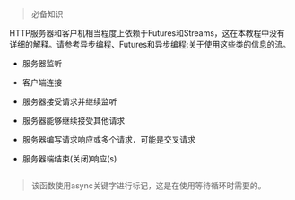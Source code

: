 > 必备知识  
>
HTTP服务器和客户机相当程度上依赖于Futures和Streams，这在本教程中没有详细的解释。请参考异步编程、Futures和异步编程:关于使用这些类的信息的流。


- 服务器监听

- 客户端连接

- 服务器接受请求并继续监听

- 服务器能够继续接受其他请求

- 服务器编写请求响应或多个请求，可能是交叉请求

- 服务器端结束(关闭)响应(s)


```dart

```

>该函数使用async关键字进行标记，这是在使用等待循环时需要的。